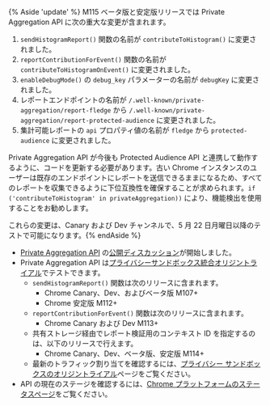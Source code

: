 {% Aside 'update' %} M115 ベータ版と安定版リリースでは Private Aggregation API に次の重大な変更が含まれます。

1. `sendHistogramReport()` 関数の名前が `contributeToHistogram()` に変更されました。
2. `reportContributionForEvent()` 関数の名前が `contributeToHistogramOnEvent()` に変更されました。
3. `enableDebugMode()` の `debug_key` パラメーターの名前が `debugKey` に変更されました。
4. レポートエンドポイントの名前が `/.well-known/private-aggregation/report-fledge` から `/.well-known/private-aggregation/report-protected-audience` に変更されました。
5. 集計可能レポートの `api` プロパティ値の名前が `fledge` から `protected-audience` に変更されました。

Private Aggregation API が今後も Protected Audience API と連携して動作するように、コードを更新する必要があります。古い Chrome インスタンスのユーザーは既存のエンドポイントにレポートを送信できるままになるため、すべてのレポートを収集できるように下位互換性を確保することが求められます。`if ('contributeToHistogram' in privateAggregation))` により、機能検出を使用することをお勧めします。

これらの変更は、Canary および Dev チャンネルで、5 月 22 日月曜日以降のテストで可能になります。{% endAside %}

- [Private Aggregation API](https://github.com/patcg-individual-drafts/private-aggregation-api/) の[公開ディスカッション](https://github.com/patcg-individual-drafts/private-aggregation-api/issues)が開始しました。
- Private Aggregation API は[プライバシーサンドボックス統合オリジントライアル](/docs/privacy-sandbox/unified-origin-trial/)でテストできます。
    - `sendHistogramReport()` 関数は次のリリースに含まれます。
        - Chrome Canary、Dev、およびベータ版 M107+
        - Chrome 安定版 M112+
    - `reportContributionForEvent()` 関数は次のリリースに含まれます。
        - Chrome Canary および Dev M113+
    - 共有ストレージ経由でレポート検証用のコンテキスト ID を指定するのは、以下のリリースで行えます。
        - Chrome Canary、Dev、ベータ版、安定版 M114+
    - 最新のトラフィック割り当てを確認するには、[プライバシー サンドボックスのオリジントライアル](/docs/privacy-sandbox/unified-origin-trial/#status)ページをご覧ください。
- API の現在のステージを確認するには、[Chrome プラットフォームのステータスページ](https://chromestatus.com/feature/5743412790689792)をご覧ください。
